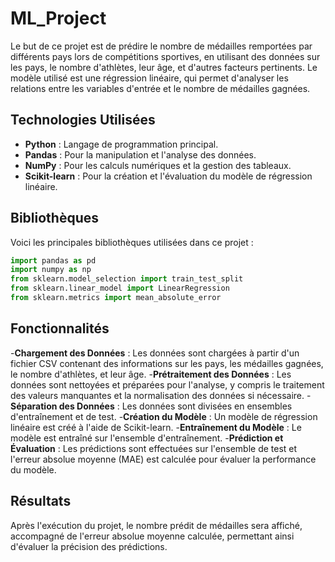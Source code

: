 # ML_Project

Le but de ce projet est de prédire le nombre de médailles remportées par différents pays lors de compétitions sportives, en utilisant des données sur les pays, le nombre d'athlètes, leur âge, et d'autres facteurs pertinents. Le modèle utilisé est une régression linéaire, qui permet d'analyser les relations entre les variables d'entrée et le nombre de médailles gagnées.
## Technologies Utilisées

- **Python** : Langage de programmation principal.
- **Pandas** : Pour la manipulation et l'analyse des données.
- **NumPy** : Pour les calculs numériques et la gestion des tableaux.
- **Scikit-learn** : Pour la création et l'évaluation du modèle de régression linéaire.

## Bibliothèques

Voici les principales bibliothèques utilisées dans ce projet :

```python
import pandas as pd
import numpy as np
from sklearn.model_selection import train_test_split
from sklearn.linear_model import LinearRegression
from sklearn.metrics import mean_absolute_error
```

## Fonctionnalités
-**Chargement des Données** : Les données sont chargées à partir d'un fichier CSV contenant des informations sur les pays, les médailles gagnées, le nombre d'athlètes, et leur âge.
-**Prétraitement des Données** : Les données sont nettoyées et préparées pour l'analyse, y compris le traitement des valeurs manquantes et la normalisation des données si nécessaire.
-**Séparation des Données** : Les données sont divisées en ensembles d'entraînement et de test.
-**Création du Modèle** : Un modèle de régression linéaire est créé à l'aide de Scikit-learn.
-**Entraînement du Modèle** : Le modèle est entraîné sur l'ensemble d'entraînement.
-**Prédiction et Évaluation** : Les prédictions sont effectuées sur l'ensemble de test et l'erreur absolue moyenne (MAE) est calculée pour évaluer la performance du modèle.

## Résultats
Après l'exécution du projet, le nombre prédit de médailles sera affiché, accompagné de l'erreur absolue moyenne calculée, permettant ainsi d'évaluer la précision des prédictions.
